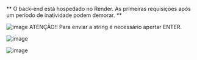 ** O back-end está hospedado no Render. As primeiras requisições após um período de inatividade podem demorar. **


![image](https://github.com/user-attachments/assets/84d8947d-3ae3-45e7-96c6-7e417c421206)
ATENÇÃO!! Para enviar a string é necessário apertar ENTER.

![image](https://github.com/user-attachments/assets/0fe9c3e9-ff8f-4a4b-89ef-b972044f9b77)

![image](https://github.com/user-attachments/assets/3b976bca-9330-4ae3-8cb1-03957825488d)


